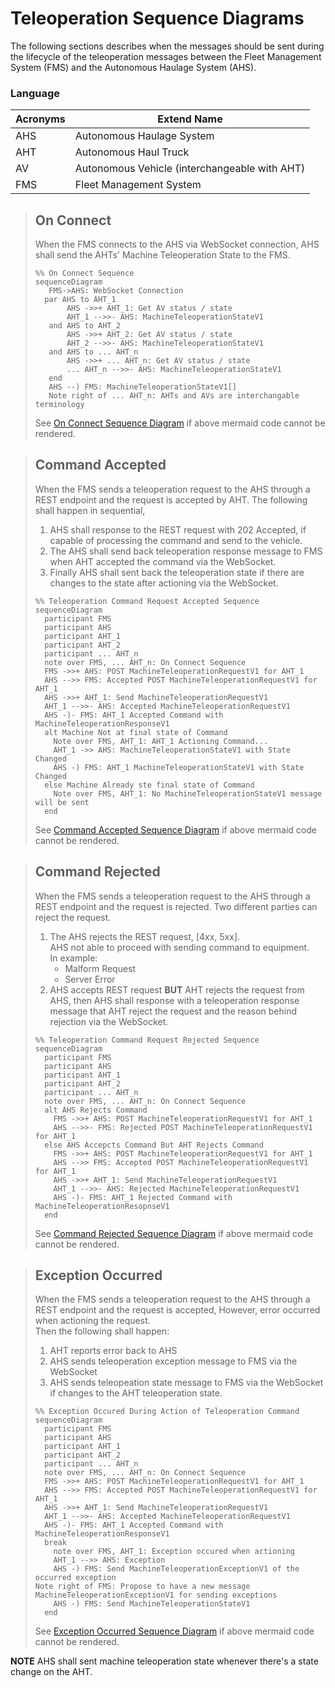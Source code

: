 # Teleoperation Sequence Diagrams

The following sections describes when the messages should be sent during the lifecycle of the teleoperation messages between the Fleet Management System (FMS) and the Autonomous Haulage System (AHS).

### Language
| Acronyms | Extend Name |
| -------- | ----------- |
| AHS      | Autonomous Haulage System |
| AHT      | Autonomous Haul Truck |
| AV       | Autonomous Vehicle (interchangeable with AHT) |
| FMS      | Fleet Management System |

> ## On Connect
> When the FMS connects to the AHS via WebSocket connection, AHS shall send the AHTs' Machine Teleoperation State to the FMS.
> ```mermaid
> %% On Connect Sequence
> sequenceDiagram 
>    FMS->AHS: WebSocket Connection
>   par AHS to AHT_1
>        AHS ->>+ AHT_1: Get AV status / state
>        AHT_1 -->>- AHS: MachineTeleoperationStateV1
>    and AHS to AHT_2
>        AHS ->>+ AHT_2: Get AV status / state
>        AHT_2 -->>- AHS: MachineTeleoperationStateV1
>    and AHS to ... AHT_n
>        AHS ->>+ ... AHT_n: Get AV status / state
>        ... AHT_n -->>- AHS: MachineTeleoperationStateV1
>    end
>    AHS --) FMS: MachineTeleoperationStateV1[]
>    Note right of ... AHT_n: AHTs and AVs are interchangable terminology
> ```
> See [On Connect Sequence Diagram](./teleoperation-on-connect-sequence.svg) if above mermaid code cannot be rendered.

> ## Command Accepted
> When the FMS sends a teleoperation request to the AHS through a REST endpoint and the request is accepted by AHT.
> The following shall happen in sequential,
> 1.  AHS shall response to the REST request with 202 Accepted, if capable of processing the command and send to the vehicle.
> 2. The AHS shall send back teleoperation response message to FMS when AHT accepted the command via the WebSocket.
> 3. Finally AHS shall sent back the teleoperation state if there are changes to the state after actioning via the WebSocket.
> ```mermaid
> %% Teleoperation Command Request Accepted Sequence
> sequenceDiagram
>   participant FMS
>   participant AHS
>   participant AHT_1
>   participant AHT_2
>   participant ... AHT_n
>   note over FMS, ... AHT_n: On Connect Sequence
>   FMS ->>+ AHS: POST MachineTeleoperationRequestV1 for AHT_1
>   AHS -->> FMS: Accepted POST MachineTeleoperationRequestV1 for AHT_1
>   AHS ->>+ AHT_1: Send MachineTeleoperationRequestV1
>   AHT_1 -->>- AHS: Accepted MachineTeleoperationRequestV1
>   AHS -)- FMS: AHT_1 Accepted Command with MachineTeleoperationResponseV1
>   alt Machine Not at final state of Command
>     Note over FMS, AHT_1: AHT_1 Actioning Command...
>     AHT_1 ->> AHS: MachineTeleoperationStateV1 with State Changed
>     AHS -) FMS: AHT_1 MachineTeleoperationStateV1 with State Changed  
>   else Machine Already ste final state of Command
>     Note over FMS, AHT_1: No MachineTeleoperationStateV1 message will be sent
>   end
> ```
> See [Command Accepted Sequence Diagram](./teleoperation-command-accepted-sequence.svg) if above mermaid code cannot be rendered.

> ## Command Rejected
> When the FMS sends a teleoperation request to the AHS through a REST endpoint and the request is rejected.
> Two different parties can reject the request.
> 1. The AHS rejects the REST request, [4xx, 5xx]. <br/>
> AHS not able to proceed with sending command to equipment. <br/>
> In example:
>     - Malform Request
>     - Server Error
> 2. AHS accepts REST request **BUT** AHT rejects the request from AHS, then AHS shall response with a teleoperation response message that AHT reject the request and the reason behind rejection via the WebSocket.
> ```mermaid
> %% Teleoperation Command Request Rejected Sequence
> sequenceDiagram
>   participant FMS
>   participant AHS
>   participant AHT_1
>   participant AHT_2
>   participant ... AHT_n
>   note over FMS, ... AHT_n: On Connect Sequence
>   alt AHS Rejects Command
>     FMS ->>+ AHS: POST MachineTeleoperationRequestV1 for AHT_1
>     AHS -->>- FMS: Rejected POST MachineTeleoperationRequestV1 for AHT_1
>   else AHS Accepcts Command But AHT Rejects Command
>     FMS ->>+ AHS: POST MachineTeleoperationRequestV1 for AHT_1
>     AHS -->> FMS: Accepted POST MachineTeleoperationRequestV1 for AHT_1
>     AHS ->>+ AHT_1: Send MachineTeleoperationRequestV1
>     AHT_1 -->>- AHS: Rejected MachineTeleoperationRequestV1
>     AHS -)- FMS: AHT_1 Rejected Command with MachineTeleoperationResopnseV1
>   end
> ```
> See [Command Rejected Sequence Diagram](./teleoperation-command-rejected-sequence.svg) if above mermaid code cannot be rendered.

> ## Exception Occurred
> When the FMS sends a teleoperation request to the AHS through a REST endpoint and the request is accepted, However, error occurred when actioning the request. <br/>
> Then the following shall happen:
> 1. AHT reports error back to AHS
> 2. AHS sends teleoperation exception message to FMS via the WebSocket
> 3. AHS sends teleopeation state message to FMS via the WebSocket if changes to the AHT teleoperation state.
> 
> ```mermaid
> %% Exception Occured During Action of Teleoperation Command
> sequenceDiagram
>   participant FMS
>   participant AHS
>   participant AHT_1
>   participant AHT_2
>   participant ... AHT_n
>   note over FMS, ... AHT_n: On Connect Sequence
>   FMS ->>+ AHS: POST MachineTeleoperationRequestV1 for AHT_1
>   AHS -->> FMS: Accepted POST MachineTeleoperationRequestV1 for AHT_1
>   AHS ->>+ AHT_1: Send MachineTeleoperationRequestV1
>   AHT_1 -->>- AHS: Accepted MachineTeleoperationRequestV1
>   AHS -)- FMS: AHT_1 Accepted Command with MachineTeleoperationResponseV1
>   break
>     note over FMS, AHT_1: Exception occured when actioning
>     AHT_1 -->> AHS: Exception
>     AHS -) FMS: Send MachineTeleoperationExceptionV1 of the occurred exception
> Note right of FMS: Propose to have a new message MachineTeleoperationExceptionV1 for sending exceptions
>     AHS -) FMS: Send MachineTeleoperationStateV1    
>   end
> ```
> See [Exception Occurred Sequence Diagram](./teleoperation-exception-occurred-sequence.svg) if above mermaid code cannot be rendered.

**NOTE** AHS shall sent machine teleoperation state whenever there's a state change on the AHT.